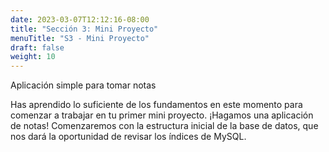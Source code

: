 ```yaml
---
date: 2023-03-07T12:12:16-08:00
title: "Sección 3: Mini Proyecto"
menuTitle: "S3 - Mini Proyecto"
draft: false
weight: 10
---
```


Aplicación simple para tomar notas

Has aprendido lo suficiente de los fundamentos en este momento para comenzar a trabajar en tu primer mini proyecto. ¡Hagamos una aplicación de notas! Comenzaremos con la estructura inicial de la base de datos, que nos dará la oportunidad de revisar los índices de MySQL.


